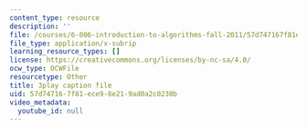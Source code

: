 ```yaml
---
content_type: resource
description: ''
file: /courses/6-006-introduction-to-algorithms-fall-2011/57d747167f81ece98e219ad0a2c0230b_9Jry5-82I68.srt
file_type: application/x-subrip
learning_resource_types: []
license: https://creativecommons.org/licenses/by-nc-sa/4.0/
ocw_type: OCWFile
resourcetype: Other
title: 3play caption file
uid: 57d74716-7f81-ece9-8e21-9ad0a2c0230b
video_metadata:
  youtube_id: null
---
```

